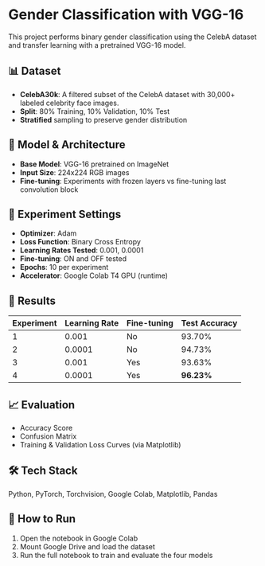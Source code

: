 # Gender Classification with VGG-16

This project performs binary gender classification using the CelebA dataset and transfer learning with a pretrained VGG-16 model.

## 📊 Dataset
- **CelebA30k**: A filtered subset of the CelebA dataset with 30,000+ labeled celebrity face images.
- **Split**: 80% Training, 10% Validation, 10% Test
- **Stratified** sampling to preserve gender distribution

## 🧠 Model & Architecture
- **Base Model**: VGG-16 pretrained on ImageNet
- **Input Size**: 224x224 RGB images
- **Fine-tuning**: Experiments with frozen layers vs fine-tuning last convolution block

## 🔁 Experiment Settings
- **Optimizer**: Adam
- **Loss Function**: Binary Cross Entropy
- **Learning Rates Tested**: 0.001, 0.0001
- **Fine-tuning**: ON and OFF tested
- **Epochs**: 10 per experiment
- **Accelerator**: Google Colab T4 GPU (runtime)

## 🧪 Results
| Experiment | Learning Rate | Fine-tuning | Test Accuracy |
|------------|----------------|-------------|----------------|
| 1          | 0.001          | No          | 93.70%         |
| 2          | 0.0001         | No          | 94.73%         |
| 3          | 0.001          | Yes         | 93.63%         |
| 4          | 0.0001         | Yes         | **96.23%**     |

## 📈 Evaluation
- Accuracy Score
- Confusion Matrix
- Training & Validation Loss Curves (via Matplotlib)

## 🛠️ Tech Stack
Python, PyTorch, Torchvision, Google Colab, Matplotlib, Pandas

## 🚀 How to Run
1. Open the notebook in Google Colab
2. Mount Google Drive and load the dataset
3. Run the full notebook to train and evaluate the four models
